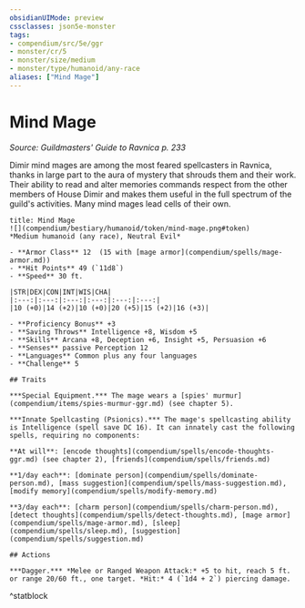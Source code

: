 ```yaml
---
obsidianUIMode: preview
cssclasses: json5e-monster
tags:
- compendium/src/5e/ggr
- monster/cr/5
- monster/size/medium
- monster/type/humanoid/any-race
aliases: ["Mind Mage"]
---
```

# Mind Mage
*Source: Guildmasters' Guide to Ravnica p. 233*  

Dimir mind mages are among the most feared spellcasters in Ravnica, thanks in large part to the aura of mystery that shrouds them and their work. Their ability to read and alter memories commands respect from the other members of House Dimir and makes them useful in the full spectrum of the guild's activities. Many mind mages lead cells of their own.

```ad-statblock
title: Mind Mage
![](compendium/bestiary/humanoid/token/mind-mage.png#token)
*Medium humanoid (any race), Neutral Evil*

- **Armor Class** 12  (15 with [mage armor](compendium/spells/mage-armor.md))
- **Hit Points** 49 (`11d8`)
- **Speed** 30 ft.

|STR|DEX|CON|INT|WIS|CHA|
|:---:|:---:|:---:|:---:|:---:|:---:|
|10 (+0)|14 (+2)|10 (+0)|20 (+5)|15 (+2)|16 (+3)|

- **Proficiency Bonus** +3
- **Saving Throws** Intelligence +8, Wisdom +5
- **Skills** Arcana +8, Deception +6, Insight +5, Persuasion +6
- **Senses** passive Perception 12
- **Languages** Common plus any four languages
- **Challenge** 5

## Traits

***Special Equipment.*** The mage wears a [spies' murmur](compendium/items/spies-murmur-ggr.md) (see chapter 5).

***Innate Spellcasting (Psionics).*** The mage's spellcasting ability is Intelligence (spell save DC 16). It can innately cast the following spells, requiring no components:

**At will**: [encode thoughts](compendium/spells/encode-thoughts-ggr.md) (see chapter 2), [friends](compendium/spells/friends.md)

**1/day each**: [dominate person](compendium/spells/dominate-person.md), [mass suggestion](compendium/spells/mass-suggestion.md), [modify memory](compendium/spells/modify-memory.md)

**3/day each**: [charm person](compendium/spells/charm-person.md), [detect thoughts](compendium/spells/detect-thoughts.md), [mage armor](compendium/spells/mage-armor.md), [sleep](compendium/spells/sleep.md), [suggestion](compendium/spells/suggestion.md)

## Actions

***Dagger.*** *Melee or Ranged Weapon Attack:* +5 to hit, reach 5 ft. or range 20/60 ft., one target. *Hit:* 4 (`1d4 + 2`) piercing damage.
```
^statblock